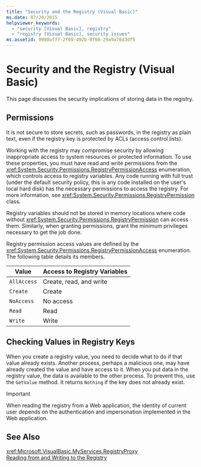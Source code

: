 ```yaml
---
title: "Security and the Registry (Visual Basic)"
ms.date: 07/20/2015
helpviewer_keywords: 
  - "security [Visual Basic], registry"
  - "registry [Visual Basic], security issues"
ms.assetid: 9980aff7-2f69-492b-8f66-29a9a76d3df5
---
```

# Security and the Registry (Visual Basic)
This page discusses the security implications of storing data in the registry.  

## Permissions  
 It is not secure to store secrets, such as passwords, in the registry as plain text, even if the registry key is protected by ACLs (access control lists).  

 Working with the registry may compromise security by allowing inappropriate access to system resources or protected information. To use these properties, you must have read and write permissions from the <xref:System.Security.Permissions.RegistryPermissionAccess> enumeration, which controls access to registry variables. Any code running with full trust (under the default security policy, this is any code installed on the user's local hard disk) has the necessary permissions to access the registry. For more information, see <xref:System.Security.Permissions.RegistryPermission> class.  

 Registry variables should not be stored in memory locations where code without <xref:System.Security.Permissions.RegistryPermission> can access them. Similarly, when granting permissions, grant the minimum privileges necessary to get the job done.  

 Registry permission access values are defined by the <xref:System.Security.Permissions.RegistryPermissionAccess> enumeration. The following table details its members.  


|Value|Access to Registry Variables|  
|-----------|----------------------------------|  
|`AllAccess`|Create, read, and write|  
|`Create`|Create|  
|`NoAccess`|No access|  
|`Read`|Read|  
|`Write`|Write|  

## Checking Values in Registry Keys  
 When you create a registry value, you need to decide what to do if that value already exists. Another process, perhaps a malicious one, may have already created the value and have access to it. When you put data in the registry value, the data is available to the other process. To prevent this, use the `GetValue` method. It returns `Nothing` if the key does not already exist.  

> [!IMPORTANT]
>  When reading the registry from a Web application, the identity of current user depends on the authentication and impersonation implemented in the Web application.  

## See Also  
 <xref:Microsoft.VisualBasic.MyServices.RegistryProxy>  
 [Reading from and Writing to the Registry](../../../../visual-basic/developing-apps/programming/computer-resources/reading-from-and-writing-to-the-registry.md)
